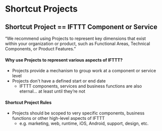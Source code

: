# Shortcut Projects

## Shortcut Project == IFTTT Component or Service

“We recommend using Projects to represent key dimensions that exist within your organization or product, such as Functional Areas, Technical Components, or Product Features.”

#### Why use Projects to represent various aspects of IFTTT?

* Projects provide a mechanism to group work at a component or service level
* Projects don't have a defined start or end date
  * IFTTT components, services and business functions are also eternal… at least until they’re not

#### Shortcut Project Rules

* Projects should be scoped to very specific components, business functions or other high-level aspects of IFTTT
  * e.g. marketing, web, runtime, iOS, Android, support, design, etc.

